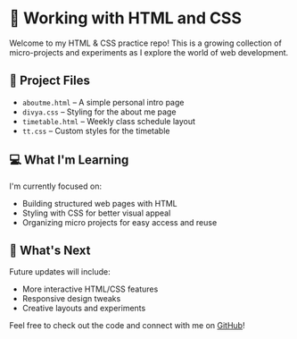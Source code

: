 # 🌸 Working with HTML and CSS

Welcome to my HTML & CSS practice repo! This is a growing collection of micro-projects and experiments as I explore the world of web development.

## 📁 Project Files

- `aboutme.html` – A simple personal intro page  
- `divya.css` – Styling for the about me page  
- `timetable.html` – Weekly class schedule layout  
- `tt.css` – Custom styles for the timetable  

## 💻 What I'm Learning

I'm currently focused on:
- Building structured web pages with HTML  
- Styling with CSS for better visual appeal  
- Organizing micro projects for easy access and reuse  

## 🚀 What's Next

Future updates will include:
- More interactive HTML/CSS features  
- Responsive design tweaks  
- Creative layouts and experiments  

Feel free to check out the code and connect with me on [GitHub](https://github.com/YourUsername)!
